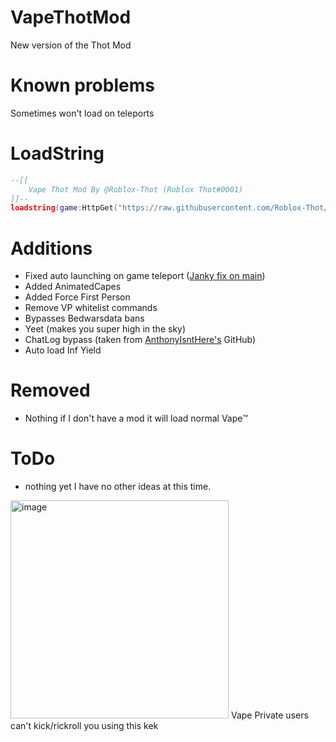 # VapeThotMod
New version of the Thot Mod

# Known problems
Sometimes won't load on teleports

# LoadString
```lua
--[[
    Vape Thot Mod By @Roblox-Thot (Roblox Thot#0001)
]]--
loadstring(game:HttpGet("https://raw.githubusercontent.com/Roblox-Thot/VapeThotMod/main/MainScript.lua", true))()
```

# Additions 
* Fixed auto launching on game teleport ([Janky fix on main](https://github.com/7GrandDadPGN/VapeV4ForRoblox/commit/2ff4e7f0b98bec05b7826b4b0c2e7b63f96f16ba#diff-e1efa46e048a1d3fe4fe044ac0c83c73fd209a26f49c9073b10f0b5297cc627bL1679))
* Added AnimatedCapes
* Added Force First Person
* Remove VP whitelist commands
* Bypasses Bedwarsdata bans
* Yeet (makes you super high in the sky)
* ChatLog bypass (taken from [AnthonyIsntHere's](https://github.com/AnthonyIsntHere/anthonysrepository/blob/main/scripts/AntiChatLogger.lua) GitHub)
* Auto load Inf Yield

# Removed 
- Nothing if I don't have a mod it will load normal Vape™️

# ToDo

* nothing yet I have no other ideas at this time.

<img width="349" alt="image" src="https://user-images.githubusercontent.com/67937010/208275873-147fac94-e631-4ee4-9896-55d692cc0fd8.png">
Vape Private users can't kick/rickroll you using this kek
